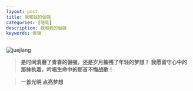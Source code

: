 ```yaml
---
layout: post
title: 我和我的倔强
categories: [随笔]
description: 我和我的倔强
keywords: 倔强
---
```


![juejiang](http://cdn.mritd.me/markdown/hexo_jujiang.png)

> **是时间消磨了青春的倔强，还是岁月摧残了年轻的梦想？**
> **我愿留守心中的那抹执着，吟唱生命中的那首不悔战歌！**

<!--more-->

> **一首光明 点亮梦想**

<audio  autoplay="autoplay">

  <source src="http://cdn.mritd.me/markdown/hexo_music_guangming.mp3" type="audio/mpeg" />
Your browser does not support the audio element.
</audio>
